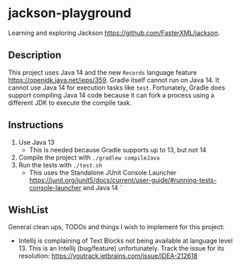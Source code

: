 # jackson-playground

Learning and exploring Jackson <https://github.com/FasterXML/jackson>.

## Description

This project uses Java 14 and the new `Records` language feature <https://openjdk.java.net/jeps/359>. Gradle itself 
cannot run on Java 14. It cannot use Java 14 for execution tasks like `test`. Fortunately, Gradle does support compiling
Java 14 code because it can fork a process using a different JDK to execute the compile task.

## Instructions

1. Use Java 13
    * This is needed because Gradle supports up to 13, but not 14
1. Compile the project with `./gradlew compileJava`
1. Run the tests with `./test.sh`
    * This uses the Standalone JUnit Console Launcher <https://junit.org/junit5/docs/current/user-guide/#running-tests-console-launcher>
      and Java 14
                        `
## WishList

General clean ups, TODOs and things I wish to implement for this project:

* Intellij is complaining of Text Blocks not being available at language level 13. This is an Intellij (bug/feature) 
  unfortunately. Track the issue for its resolution: <https://youtrack.jetbrains.com/issue/IDEA-212618>
